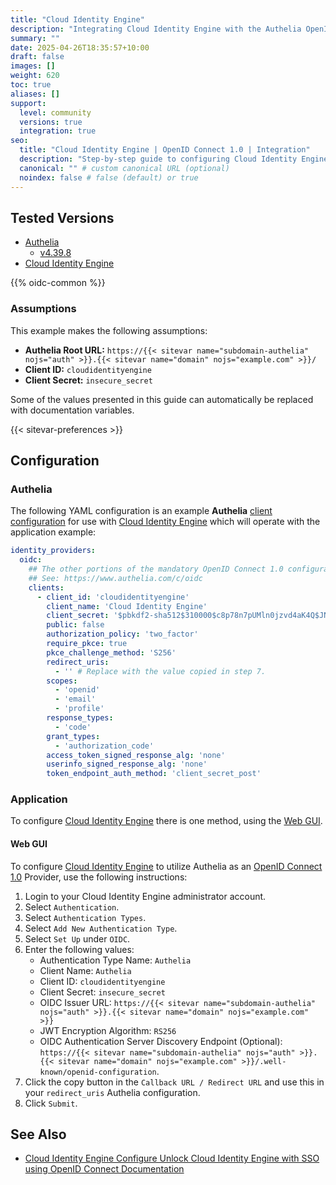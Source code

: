 ```yaml
---
title: "Cloud Identity Engine"
description: "Integrating Cloud Identity Engine with the Authelia OpenID Connect 1.0 Provider."
summary: ""
date: 2025-04-26T18:35:57+10:00
draft: false
images: []
weight: 620
toc: true
aliases: []
support:
  level: community
  versions: true
  integration: true
seo:
  title: "Cloud Identity Engine | OpenID Connect 1.0 | Integration"
  description: "Step-by-step guide to configuring Cloud Identity Engine with OpenID Connect 1.0 for secure SSO. Enhance your login flow using Authelia’s modern identity management."
  canonical: "" # custom canonical URL (optional)
  noindex: false # false (default) or true
---
```


## Tested Versions

- [Authelia]
  - [v4.39.8](https://github.com/authelia/authelia/releases/tag/v4.39.8)
- [Cloud Identity Engine]

{{% oidc-common %}}

### Assumptions

This example makes the following assumptions:

- __Authelia Root URL:__ `https://{{< sitevar name="subdomain-authelia" nojs="auth" >}}.{{< sitevar name="domain" nojs="example.com" >}}/`
- __Client ID:__ `cloudidentityengine`
- __Client Secret:__ `insecure_secret`

Some of the values presented in this guide can automatically be replaced with documentation variables.

{{< sitevar-preferences >}}

## Configuration

### Authelia

The following YAML configuration is an example __Authelia__ [client configuration] for use with [Cloud Identity Engine] which will
operate with the application example:

```yaml {title="configuration.yml"}
identity_providers:
  oidc:
    ## The other portions of the mandatory OpenID Connect 1.0 configuration go here.
    ## See: https://www.authelia.com/c/oidc
    clients:
      - client_id: 'cloudidentityengine'
        client_name: 'Cloud Identity Engine'
        client_secret: '$pbkdf2-sha512$310000$c8p78n7pUMln0jzvd4aK4Q$JNRBzwAo0ek5qKn50cFzzvE9RXV88h1wJn5KGiHrD0YKtZaR/nCb2CJPOsKaPK0hjf.9yHxzQGZziziccp6Yng'  # The digest of 'insecure_secret'.
        public: false
        authorization_policy: 'two_factor'
        require_pkce: true
        pkce_challenge_method: 'S256'
        redirect_uris:
          - '' # Replace with the value copied in step 7.
        scopes:
          - 'openid'
          - 'email'
          - 'profile'
        response_types:
          - 'code'
        grant_types:
          - 'authorization_code'
        access_token_signed_response_alg: 'none'
        userinfo_signed_response_alg: 'none'
        token_endpoint_auth_method: 'client_secret_post'
```

### Application

To configure [Cloud Identity Engine] there is one method, using the [Web GUI](#web-gui).

#### Web GUI

To configure [Cloud Identity Engine] to utilize Authelia as an [OpenID Connect 1.0] Provider, use the following instructions:

1. Login to your Cloud Identity Engine administrator account.
2. Select `Authentication`.
3. Select `Authentication Types`.
4. Select `Add New Authentication Type`.
5. Select `Set Up` under `OIDC`.
6. Enter the following values:
   - Authentication Type Name: `Authelia`
   - Client Name: `Authelia`
   - Client ID: `cloudidentityengine`
   - Client Secret: `insecure_secret`
   - OIDC Issuer URL: `https://{{< sitevar name="subdomain-authelia" nojs="auth" >}}.{{< sitevar name="domain" nojs="example.com" >}}`
   - JWT Encryption Algorithm: `RS256`
   - OIDC Authentication Server Discovery Endpoint (Optional): `https://{{< sitevar name="subdomain-authelia" nojs="auth" >}}.{{< sitevar name="domain" nojs="example.com" >}}/.well-known/openid-configuration`.
7. Click the copy button in the `Callback URL / Redirect URL` and use this in your `redirect_uris` Authelia configuration.
8. Click `Submit`.

## See Also

- [Cloud Identity Engine Configure Unlock Cloud Identity Engine with SSO using OpenID Connect Documentation](https://docs.paloaltonetworks.com/cloud-identity/cloud-identity-engine-getting-started/authenticate-users-with-the-cloud-identity-engine/set-up-oidc-authentication)

[Authelia]: https://www.authelia.com
[Cloud Identity Engine]: https://docs.paloaltonetworks.com/pan-os/10-1/pan-os-new-features/identity-features/cloud-identity-engine
[OpenID Connect 1.0]: ../../introduction.md
[client configuration]: ../../../../configuration/identity-providers/openid-connect/clients.md
